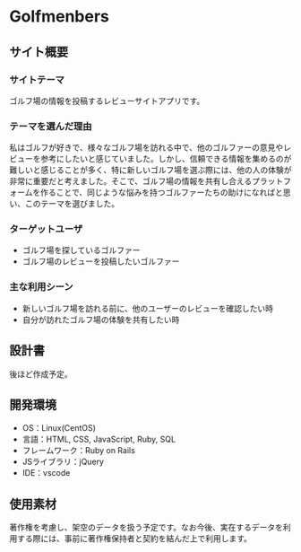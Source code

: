 # Golfmenbers
## サイト概要
### サイトテーマ
ゴルフ場の情報を投稿するレビューサイトアプリです。

### テーマを選んだ理由
私はゴルフが好きで、様々なゴルフ場を訪れる中で、他のゴルファーの意見やレビューを参考にしたいと感じていました。しかし、信頼できる情報を集めるのが難しいと感じることが多く、特に新しいゴルフ場を選ぶ際には、他の人の体験が非常に重要だと考えました。そこで、ゴルフ場の情報を共有し合えるプラットフォームを作ることで、同じような悩みを持つゴルファーたちの助けになればと思い、このテーマを選びました。

### ターゲットユーザ
- ゴルフ場を探しているゴルファー
- ゴルフ場のレビューを投稿したいゴルファー

### 主な利用シーン
- 新しいゴルフ場を訪れる前に、他のユーザーのレビューを確認したい時
- 自分が訪れたゴルフ場の体験を共有したい時

## 設計書
後ほど作成予定。

## 開発環境
- OS：Linux(CentOS)
- 言語：HTML, CSS, JavaScript, Ruby, SQL
- フレームワーク：Ruby on Rails
- JSライブラリ：jQuery
- IDE：vscode

## 使用素材
著作権を考慮し、架空のデータを扱う予定です。なお今後、実在するデータを利用する際には、事前に著作権保持者と契約を結んだ上で利用します。